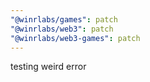 ```yaml
---
"@winrlabs/games": patch
"@winrlabs/web3": patch
"@winrlabs/web3-games": patch
---
```


testing weird error
